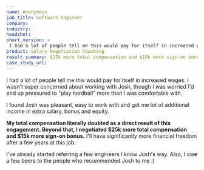 ```yaml
---
name: Anonymous
job_title: Software Engineer
company: 
industry: 
headshot: 
short_version: >
 I had a lot of people tell me this would pay for itself in increased wages. **My total compensation literally doubled as a direct result of this engagement. Beyond that, I negotiated $25k more total compensation and $15k more sign-on bonus.** I owe a few beers to the people who recommended Josh to me :)
product: Salary Negotiation Coaching
result_summary: $25k more total compensation and $15k more sign-on bonus.
case_study_url: 
---
```


I had a lot of people tell me this would pay for itself in increased wages. I wasn't super concerned about working with Josh, though I was worried I'd end up pressured to "play hardball" more than I was comfortable with.

I found Josh was pleasant, easy to work with and got me lot of additional income in extra salary, bonus and equity.

**My total compensation literally doubled as a direct result of this engagement. Beyond that, I negotiated $25k more total compensation and $15k more sign-on bonus.** I'll have significantly more financial freedom after a few years at this job.

I've already started referring a few engineers I know Josh's way. Also, I owe a few beers to the people who recommended Josh to me :)